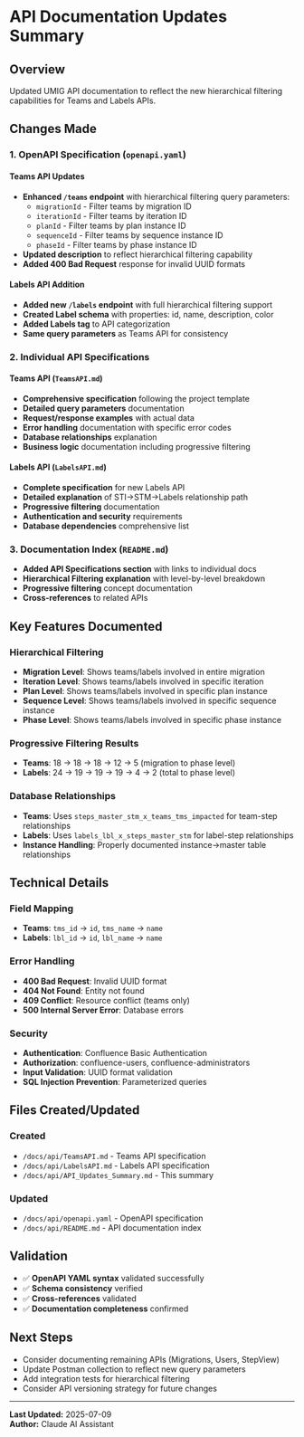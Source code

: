 # API Documentation Updates Summary

## Overview
Updated UMIG API documentation to reflect the new hierarchical filtering capabilities for Teams and Labels APIs.

## Changes Made

### 1. OpenAPI Specification (`openapi.yaml`)

#### Teams API Updates
- **Enhanced `/teams` endpoint** with hierarchical filtering query parameters:
  - `migrationId` - Filter teams by migration ID
  - `iterationId` - Filter teams by iteration ID  
  - `planId` - Filter teams by plan instance ID
  - `sequenceId` - Filter teams by sequence instance ID
  - `phaseId` - Filter teams by phase instance ID
- **Updated description** to reflect hierarchical filtering capability
- **Added 400 Bad Request** response for invalid UUID formats

#### Labels API Addition
- **Added new `/labels` endpoint** with full hierarchical filtering support
- **Created Label schema** with properties: id, name, description, color
- **Added Labels tag** to API categorization
- **Same query parameters** as Teams API for consistency

### 2. Individual API Specifications

#### Teams API (`TeamsAPI.md`)
- **Comprehensive specification** following the project template
- **Detailed query parameters** documentation
- **Request/response examples** with actual data
- **Error handling** documentation with specific error codes
- **Database relationships** explanation
- **Business logic** documentation including progressive filtering

#### Labels API (`LabelsAPI.md`)
- **Complete specification** for new Labels API
- **Detailed explanation** of STI→STM→Labels relationship path
- **Progressive filtering** documentation
- **Authentication and security** requirements
- **Database dependencies** comprehensive list

### 3. Documentation Index (`README.md`)
- **Added API Specifications section** with links to individual docs
- **Hierarchical Filtering explanation** with level-by-level breakdown
- **Progressive filtering** concept documentation
- **Cross-references** to related APIs

## Key Features Documented

### Hierarchical Filtering
- **Migration Level**: Shows teams/labels involved in entire migration
- **Iteration Level**: Shows teams/labels involved in specific iteration
- **Plan Level**: Shows teams/labels involved in specific plan instance
- **Sequence Level**: Shows teams/labels involved in specific sequence instance
- **Phase Level**: Shows teams/labels involved in specific phase instance

### Progressive Filtering Results
- **Teams**: 18 → 18 → 18 → 12 → 5 (migration to phase level)
- **Labels**: 24 → 19 → 19 → 19 → 4 → 2 (total to phase level)

### Database Relationships
- **Teams**: Uses `steps_master_stm_x_teams_tms_impacted` for team-step relationships
- **Labels**: Uses `labels_lbl_x_steps_master_stm` for label-step relationships
- **Instance Handling**: Properly documented instance→master table relationships

## Technical Details

### Field Mapping
- **Teams**: `tms_id` → `id`, `tms_name` → `name`
- **Labels**: `lbl_id` → `id`, `lbl_name` → `name`

### Error Handling
- **400 Bad Request**: Invalid UUID format
- **404 Not Found**: Entity not found
- **409 Conflict**: Resource conflict (teams only)
- **500 Internal Server Error**: Database errors

### Security
- **Authentication**: Confluence Basic Authentication
- **Authorization**: confluence-users, confluence-administrators
- **Input Validation**: UUID format validation
- **SQL Injection Prevention**: Parameterized queries

## Files Created/Updated

### Created
- `/docs/api/TeamsAPI.md` - Teams API specification
- `/docs/api/LabelsAPI.md` - Labels API specification
- `/docs/api/API_Updates_Summary.md` - This summary

### Updated
- `/docs/api/openapi.yaml` - OpenAPI specification
- `/docs/api/README.md` - API documentation index

## Validation
- ✅ **OpenAPI YAML syntax** validated successfully
- ✅ **Schema consistency** verified
- ✅ **Cross-references** validated
- ✅ **Documentation completeness** confirmed

## Next Steps
- Consider documenting remaining APIs (Migrations, Users, StepView)
- Update Postman collection to reflect new query parameters
- Add integration tests for hierarchical filtering
- Consider API versioning strategy for future changes

---

**Last Updated:** 2025-07-09  
**Author:** Claude AI Assistant